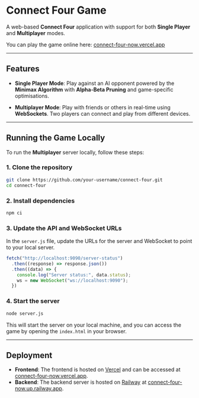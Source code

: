 
# Connect Four Game

A web-based **Connect Four** application with support for both **Single Player** and **Multiplayer** modes.

You can play the game online here: [connect-four-now.vercel.app](https://connect-four-now.vercel.app/)

---

## Features

- **Single Player Mode**: Play against an AI opponent powered by the **Minimax Algorithm** with **Alpha-Beta Pruning** and game-specific optimisations.
  
- **Multiplayer Mode**: Play with friends or others in real-time using **WebSockets**. Two players can connect and play from different devices.

---

## Running the Game Locally

To run the **Multiplayer** server locally, follow these steps:

### 1. Clone the repository

```bash
git clone https://github.com/your-username/connect-four.git
cd connect-four
```

### 2. Install dependencies

```bash
npm ci
```

### 3. Update the API and WebSocket URLs

In the `server.js` file, update the URLs for the server and WebSocket to point to your local server.

```javascript
fetch("http://localhost:9090/server-status")
  .then((response) => response.json())
  .then((data) => {
    console.log("Server status:", data.status);
    ws = new WebSocket("ws://localhost:9090");
  })
```

### 4. Start the server

```bash
node server.js
```

This will start the server on your local machine, and you can access the game by opening the `index.html` in your browser.

---

## Deployment

- **Frontend**: The frontend is hosted on [Vercel](https://vercel.com/) and can be accessed at [connect-four-now.vercel.app](https://connect-four-now.vercel.app/).
- **Backend**: The backend server is hosted on [Railway](https://railway.app/) at [connect-four-now.up.railway.app](https://connect-four-now.up.railway.app/).
